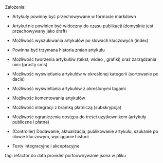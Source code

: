Założenia:
- Artykuły powinny być przechowywane w formacie markdown
- Artykuł nie powinien być widoczny do czasu publikacji (domyślnie jest przechowywany jako draft)
- Możliwość wyszukiwania artykułów po słowach kluczowych (index)
- Powinna być trzymana historia zmian artykułu
- Możliwość tworzenia artykułów (tekst, wideo , grafiki) oraz zarządzania nimi (prosty cms)
- Możliwość wyświetlania artykułów w określonej kategorii (sortowanie po dacie)
- Możliwość wyświetlania artykułów z określonymi tagami
- Możliwośc komentowania artykułów
- Możliwość integracji z bramką płatniczą (subskrypcja)
- Możliwość ograniczenia dostępu do treści użytkownikom (artykuły publiczne i płatne)


- (Controller) Dodawanie, aktualizacja, publikowanie artykułu, szukanie po słowie kluczowym, wyciąganie historii
- Testy integracyjne i akceptacyjne


tagi
refactor do data provider
portóownywanie jsona w pliku